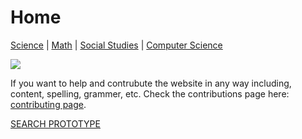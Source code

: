 # Home

 [Science](./file.md) | [Math](./file2.md) | [Social Studies](./file3.md) | [Computer Science](./file4.md)

![](https://external-content.duckduckgo.com/iu/?u=https%3A%2F%2Fupload.wikimedia.org%2Fwikipedia%2Fcommons%2Fthumb%2F2%2F2d%2FBoysSurfaceTopView.PNG%2F220px-BoysSurfaceTopView.PNG&f=1&nofb=1)

If you want to help and contrubute the website in any way including, content, spelling, grammer, etc. Check the contributions page here: [contributing page](./CONTRIBUTING.md).

[SEARCH PROTOTYPE](./search_engine.html)


